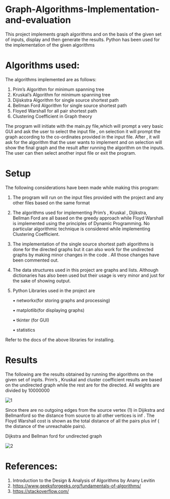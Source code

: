 # Graph-Algorithms-Implementation-and-evaluation

This project implements graph algorithms and on the basis of the given set of inputs, display and then generate the results. Python has been used for the implementation of the given algorithms

# Algorithms used:

The algorithms implemented are as follows:
1. Prim’s Algorithm for minimum spanning tree
2. Kruskal’s Algorithm for minimum spanning tree
3. Dijiskstra Algorithm for single source shortest path
4. Bellman Ford Algorithm for single source shortest path
5. Floyed Warshall for all pair shortest path
6. Clustering Coefficient in Graph theory

The program will initiate with the main.py file,which will prompt a very basic GUI
and ask the user to select the input file , on selection it will prompt the graph
according to the co-ordinates provided in the input file. After , it will ask for the
algorithm that the user wants to implement and on selection will show the final graph
and the result after running the algorithm on the inputs. The user can then select
another input file or exit the program.

# Setup
The following considerations have been made while
making this program:
1. The program will run on the input files provided with the project and any other
files based on the same format
2. The algorithms used for implementing Prim’s , Kruskal , Dijikstra, Bellman
Ford are all based on the greedy approach while Floyd Warshall is
implemented using the principles of Dynamic Programming. No particular
algorithmic technique is considered while implementing Clustering
Coefficient.
3. The implementation of the single source shortest path algorithms is done for
the directed graphs but it can also work for the undirected graphs by making
minor changes in the code . All those changes have been commented out.
4. The data structures used in this project are graphs and lists. Although
dictionaries has also been used but their usage is very minor and just for the
sake of showing output.
5. Python Libraries used in the project are

   • networkx(for storing graphs and processing)

    • matplotlib(for displaying graphs)

    • tkinter (for GUI)

    • statistics

Refer to the docs of the above libraries for installing.

# Results
The following are the results obtained by running the algorithms on the given set of
inpits. Prim’s , Kruskal and cluster coefficient results are based on the undirected
graph while the rest are for the directed. All weights are divided by 10000000

![1](https://user-images.githubusercontent.com/50051546/91600526-88005e80-e981-11ea-9eea-e2f8ca0b20e6.png)

Since there are no outgoing edges from the source vertex (1) in Dijikstra and
Bellmanford so the distance from source to all other vertices is inf . The Floyd
Warshall cost is shown as the total distance of all the pairs plus inf ( the distance of
the unreachable pairs).

Dijkstra and Bellman ford for undirected graph


![2](https://user-images.githubusercontent.com/50051546/91600570-99e20180-e981-11ea-91a5-32f2ccf8189c.png)



# References:
1. Introduction to the Design & Analysis of Algorithms by Anany
Levitin
2. https://www.geeksforgeeks.org/fundamentals-of-algorithms/
3. https://stackoverflow.com/


